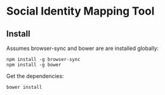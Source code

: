 
# Social Identity Mapping Tool


## Install

Assumes browser-sync and bower are are installed globally:

    npm install -g browser-sync
    npm install -g bower

Get the dependencies:

    bower install

    
